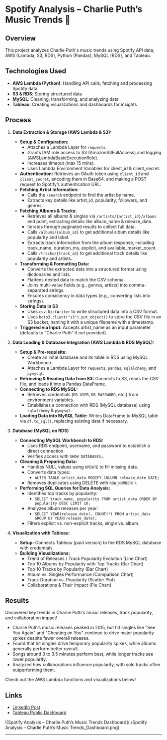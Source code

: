 # Spotify Analysis – Charlie Puth’s Music Trends 🎵

## Overview  
This project analyzes Charlie Puth's music trends using Spotify API data, AWS (Lambda, S3, RDS), Python (Pandas), MySQL (RDS), and Tableau.

## Technologies Used  
- **AWS Lambda (Python)**: Handling API calls, fetching and processing Spotify data
- **S3 & RDS**: Storing structured data  
- **MySQL**: Cleaning, transforming, and analyzing data  
- **Tableau**: Creating visualizations and dashboards for insights

## Process  
1. **Data Extraction & Storage (AWS Lambda & S3):**  
   - **Setup & Configuration:**
      - Attaches a Lambda Layer for `requests`.
      - Grants IAM role access to S3 (AmazonS3FullAccess) and logging (AWSLambdaBasicExecutionRole).
      - Increases timeout (max 15 mins).
      - Uses Lambda Environment Variables for client_id & client_secret.
   - **Authentication:** Retrieves an OAuth token using `client_id` and `client_secret`, encoding them in Base64, and making a POST request to Spotify’s authentication URL.
   - **Fetching Artist Information:**
      - Calls the `/search` endpoint to find the artist by name.
      - Extracts key details like artist_id, popularity, followers, and genres.
   - **Fetching Albums & Tracks:**
      - Retrieves all albums & singles via `/artists/{artist_id}/albums` end point, extracting details like album_name & release_date.
      - Iterates through paginated results to collect full data.
      - Calls `/albums/{album_id}` to get additional album details like popularity and label.
      - Extracts track information from the album response, including track_name, duration_ms, explicit, and available_market_count.
      - Calls `/tracks/{track_id}` to get additional track details like popularity and artists.
   - **Transforming & Formatting Data:**
      - Converts the extracted data into a structured format using dictionaries and lists.
      - Flattens nested data to match the CSV schema.
      - Joins multi-value fields (e.g., genres, artists) into comma-separated strings.
      - Ensures consistency in data types (e.g., converting lists into strings).
   - **Storing Data in S3**
      - Uses `csv.DictWriter` to write structured data into a CSV format.
      - Uses `boto3.client("s3").put_object()` to store the CSV file in an S3 bucket, naming it with a unique filename with a timestamp.
   - **Triggered via Input:** Accepts artist_name as an input parameter (defaults to “Charlie Puth” if not provided).

2. **Data Loading & Database Integration (AWS Lambda & RDS MySQL):**
   - **Setup & Pre-requisite:**
     - Create an inital database and its table in RDS using MySQL Workbench.
     - Attaches a Lambda Layer for `requests`, `pandas`, `sqlalchemy`, and `pymysql`.
   - **Retrieving & Reading Data from S3:** Connects to S3, reads the CSV file, and loads it into a Pandas DataFrame.
   - **Connecting to RDS MySQL:**
      - Retrieves credentials (`DB_USER`, `DB_PASSWORD`, etc.) from environment variables.
      - Establishes a connection with RDS (MySQL database) using `sqlalchemy` & `pymysql`.
   - **Loading Data into MySQL Table:** Writes DataFrame to MySQL table via `df.to_sql()`, replacing existing data if necessary.
     
3. **Database (MySQL on RDS)**
   - **Connecting MySQL Workbench to RDS:**
      - Uses RDS endpoint, username, and password to establish a direct connection.
      - Verifies access with `SHOW DATABASES;`.
   - **Cleaning & Preparing Data:**
     - Handles NULL values using `UPDATE` to fill missing data.
     - Converts data types:
       - `ALTER TABLE artist_data MODIFY COLUMN release_date DATE;`
     - Removes duplicates using DELETE with `ROW_NUMBER()`.
   - **Performing SQL Queries for Data Analysis:**
      - Identifies top tracks by popularity:
        - `SELECT track_name, popularity FROM artist_data ORDER BY popularity DESC LIMIT 10;`
      - Analyzes album releases per year:
        - `SELECT YEAR(release_date), COUNT(*) FROM artist_data GROUP BY YEAR(release_date);`
      - Filters explicit vs. non-explicit tracks, single vs. album.

5. **Visualization with Tableau:**  
   - **Setup:** Connects Tableau (paid version) to the RDS MySQL database with credentials.
   - **Building Visualizations:** 
     - Trend of Releases / Track Popularity Evolution (Line Chart)
     - Top 10 Albums by Popularity with Top Tracks (Bar Chart)
     - Top 10 Tracks by Popularity (Bar Chart)
     - Album vs. Singles Performance (Comparison Chart)
     - Track Duration vs. Popularity (Scatter Plot)
     - Collaborations & Their Impact (Pie Chart)
   
## Results  
Uncovered key trends in Charlie Puth's music releases, track popularity, and collaboration impact!
   - Charlie Puth’s music releases peaked in 2015, but hit singles like "See You Again" and "Cheating on You" continue to drive major popularity spikes despite fewer overall releases.
   - Found that hit singles drive temporary popularity spikes, while albums generally perform better overall.
   - Songs around 3 to 3.5 minutes perform best, while longer tracks see lower popularity.
   - Analyzed how collaborations influence popularity, with solo tracks often outperforming them.

Check out the AWS Lambda functions and visualizations below!

## Links  
- [LinkedIn Post](#)  
- [Tableau Public Dashboard](https://public.tableau.com/views/SpotifyAnalysisCharliePuthsMusicTrends1/SpotifyAnalysisCharliePuthsMusicTrends?:language=en-US&:sid=&:redirect=auth&:display_count=n&:origin=viz_share_link)  

![Spotify Analysis – Charlie Puth’s Music Trends Dashboard](./Spotify Analysis – Charlie Puth’s Music Trends_Dashboard.png)

---
